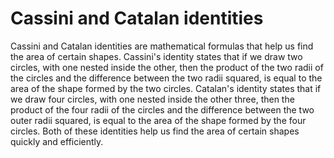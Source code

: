 # Cassini and Catalan identities

Cassini and Catalan identities are mathematical formulas that help us find the area of certain shapes. Cassini's identity states that if we draw two circles, with one nested inside the other, then the product of the two radii of the circles and the difference between the two radii squared, is equal to the area of the shape formed by the two circles. Catalan's identity states that if we draw four circles, with one nested inside the other three, then the product of the four radii of the circles and the difference between the two outer radii squared, is equal to the area of the shape formed by the four circles. Both of these identities help us find the area of certain shapes quickly and efficiently.
